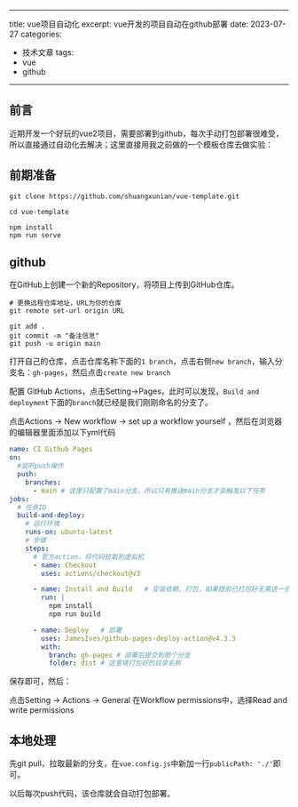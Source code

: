 
---
title: vue项目自动化
excerpt: vue开发的项目自动在github部署
date: 2023-07-27
categories:
- 技术文章
tags:
- vue
- github
---

## 前言
近期开发一个好玩的vue2项目，需要部署到github，每次手动打包部署很难受，所以直接通过自动化去解决；这里直接用我之前做的一个模板仓库去做实验：

## 前期准备

```
git clone https://github.com/shuangxunian/vue-template.git

cd vue-template

npm install
npm run serve
```

## github
在GitHub上创建一个新的Repository，将项目上传到GitHub仓库。
```
# 更换远程仓库地址，URL为你的仓库
git remote set-url origin URL

git add .
git commit -m "备注信息"
git push -u origin main
```

打开自己的仓库，点击仓库名称下面的`1 branch`，点击右侧`new branch`，输入分支名：`gh-pages`，然后点击`create new branch`

配置 GitHub Actions，点击Setting->Pages，此时可以发现，`Build and deployment`下面的`branch`就已经是我们刚刚命名的分支了。

点击Actions -> New workflow -> set up a workflow yourself ，然后在浏览器的编辑器里面添加以下yml代码
```yml
name: CI Github Pages
on:
  #监听push操作
  push:
    branches:
      - main # 这里只配置了main分支，所以只有推送main分支才会触发以下任务
jobs:
  # 任务ID
  build-and-deploy:
    # 运行环境
    runs-on: ubuntu-latest
    # 步骤
    steps:
      # 官方action，将代码拉取到虚拟机
      - name: Checkout  ️ 
        uses: actions/checkout@v3

      - name: Install and Build   # 安装依赖、打包，如果提前已打包好无需这一步
        run: |
          npm install
          npm run build

      - name: Deploy   # 部署
        uses: JamesIves/github-pages-deploy-action@v4.3.3
        with:
          branch: gh-pages # 部署后提交到那个分支
          folder: dist # 这里填打包好的目录名称
```

保存即可，然后：

点击Setting -> Actions -> General
在Workflow permissions中，选择Read and write permissions

## 本地处理
先git pull，拉取最新的分支，在`vue.config.js`中新加一行`publicPath: './'`即可。

以后每次push代码，该仓库就会自动打包部署。





